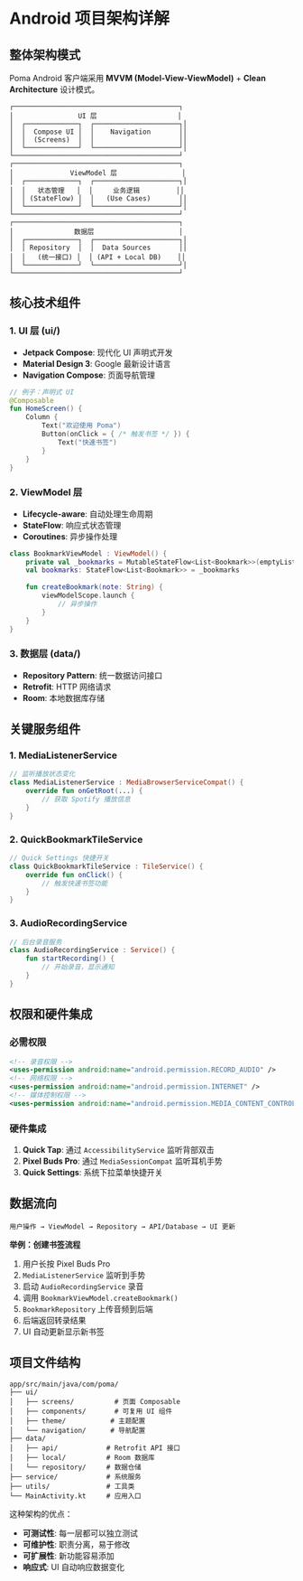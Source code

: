 # Android 项目架构详解

## 整体架构模式

Poma Android 客户端采用 **MVVM (Model-View-ViewModel)** + **Clean Architecture** 设计模式。

```
┌─────────────────────────────────────────┐
│                UI 层                    │
│  ┌─────────────┐  ┌─────────────────────┐│
│  │  Compose UI │  │    Navigation       ││
│  │  (Screens)  │  │                     ││
│  └─────────────┘  └─────────────────────┘│
└─────────────────────────────────────────┘
┌─────────────────────────────────────────┐
│              ViewModel 层                │
│  ┌─────────────┐  ┌─────────────────────┐│
│  │   状态管理   │  │     业务逻辑         ││
│  │ (StateFlow) │  │   (Use Cases)       ││
│  └─────────────┘  └─────────────────────┘│
└─────────────────────────────────────────┘
┌─────────────────────────────────────────┐
│               数据层                     │
│  ┌─────────────┐  ┌─────────────────────┐│
│  │ Repository  │  │  Data Sources       ││
│  │   (统一接口) │  │ (API + Local DB)    ││
│  └─────────────┘  └─────────────────────┘│
└─────────────────────────────────────────┘
```

## 核心技术组件

### 1. UI 层 (ui/)
- **Jetpack Compose**: 现代化 UI 声明式开发
- **Material Design 3**: Google 最新设计语言
- **Navigation Compose**: 页面导航管理

```kotlin
// 例子：声明式 UI
@Composable
fun HomeScreen() {
    Column {
        Text("欢迎使用 Poma")
        Button(onClick = { /* 触发书签 */ }) {
            Text("快速书签")
        }
    }
}
```

### 2. ViewModel 层
- **Lifecycle-aware**: 自动处理生命周期
- **StateFlow**: 响应式状态管理
- **Coroutines**: 异步操作处理

```kotlin
class BookmarkViewModel : ViewModel() {
    private val _bookmarks = MutableStateFlow<List<Bookmark>>(emptyList())
    val bookmarks: StateFlow<List<Bookmark>> = _bookmarks
    
    fun createBookmark(note: String) {
        viewModelScope.launch {
            // 异步操作
        }
    }
}
```

### 3. 数据层 (data/)
- **Repository Pattern**: 统一数据访问接口
- **Retrofit**: HTTP 网络请求
- **Room**: 本地数据库存储

## 关键服务组件

### 1. MediaListenerService
```kotlin
// 监听播放状态变化
class MediaListenerService : MediaBrowserServiceCompat() {
    override fun onGetRoot(...) {
        // 获取 Spotify 播放信息
    }
}
```

### 2. QuickBookmarkTileService
```kotlin
// Quick Settings 快捷开关
class QuickBookmarkTileService : TileService() {
    override fun onClick() {
        // 触发快速书签功能
    }
}
```

### 3. AudioRecordingService
```kotlin
// 后台录音服务
class AudioRecordingService : Service() {
    fun startRecording() {
        // 开始录音，显示通知
    }
}
```

## 权限和硬件集成

### 必需权限
```xml
<!-- 录音权限 -->
<uses-permission android:name="android.permission.RECORD_AUDIO" />
<!-- 网络权限 -->
<uses-permission android:name="android.permission.INTERNET" />
<!-- 媒体控制权限 -->
<uses-permission android:name="android.permission.MEDIA_CONTENT_CONTROL" />
```

### 硬件集成
1. **Quick Tap**: 通过 `AccessibilityService` 监听背部双击
2. **Pixel Buds Pro**: 通过 `MediaSessionCompat` 监听耳机手势
3. **Quick Settings**: 系统下拉菜单快捷开关

## 数据流向

```
用户操作 → ViewModel → Repository → API/Database → UI 更新
```

**举例：创建书签流程**
1. 用户长按 Pixel Buds Pro
2. `MediaListenerService` 监听到手势
3. 启动 `AudioRecordingService` 录音
4. 调用 `BookmarkViewModel.createBookmark()`
5. `BookmarkRepository` 上传音频到后端
6. 后端返回转录结果
7. UI 自动更新显示新书签

## 项目文件结构
```
app/src/main/java/com/poma/
├── ui/
│   ├── screens/          # 页面 Composable
│   ├── components/       # 可复用 UI 组件
│   ├── theme/           # 主题配置
│   └── navigation/      # 导航配置
├── data/
│   ├── api/            # Retrofit API 接口
│   ├── local/          # Room 数据库
│   └── repository/     # 数据仓储
├── service/            # 系统服务
├── utils/              # 工具类
└── MainActivity.kt     # 应用入口
```

这种架构的优点：
- **可测试性**: 每一层都可以独立测试
- **可维护性**: 职责分离，易于修改
- **可扩展性**: 新功能容易添加
- **响应式**: UI 自动响应数据变化